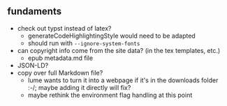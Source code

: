 ## fundaments
* check out typst instead of latex? 
  * generateCodeHighlightingStyle would need to be adapted
  * should run with `--ignore-system-fonts`
* can copyright info come from the site data? (in the tex templates, etc.)
  * epub metadata.md file
* JSON-LD? 
* copy over full Markdown file?
  * lume wants to turn it into a webpage if it's in the downloads folder :-/; maybe adding it directly will fix?
  * maybe rethink the environment flag handling at this point
